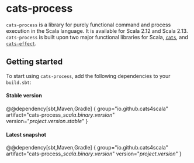 # cats-process

`cats-process` is a library for purely functional command and process execution in the Scala language. It is available for Scala 2.12 and Scala 2.13. `cats-process` is built upon two major functional libraries for Scala, [`cats`][cats], and [`cats-effect`][cats-effect].

## Getting started

To start using `cats-process`, add the following dependencies to your `build.sbt`:

#### Stable version

@@dependency[sbt,Maven,Gradle] {
  group="io.github.cats4scala"
  artifact="cats-process_$scala.binary.version$"
  version="$project.version.stable$"
}

#### Latest snapshot

@@dependency[sbt,Maven,Gradle] {
  group="io.github.cats4scala"
  artifact="cats-process_$scala.binary.version$"
  version="$project.version$"
}

[cats]: https://typelevel.org/cats/
[cats-effect]: https://typelevel.org/cats-effect/

